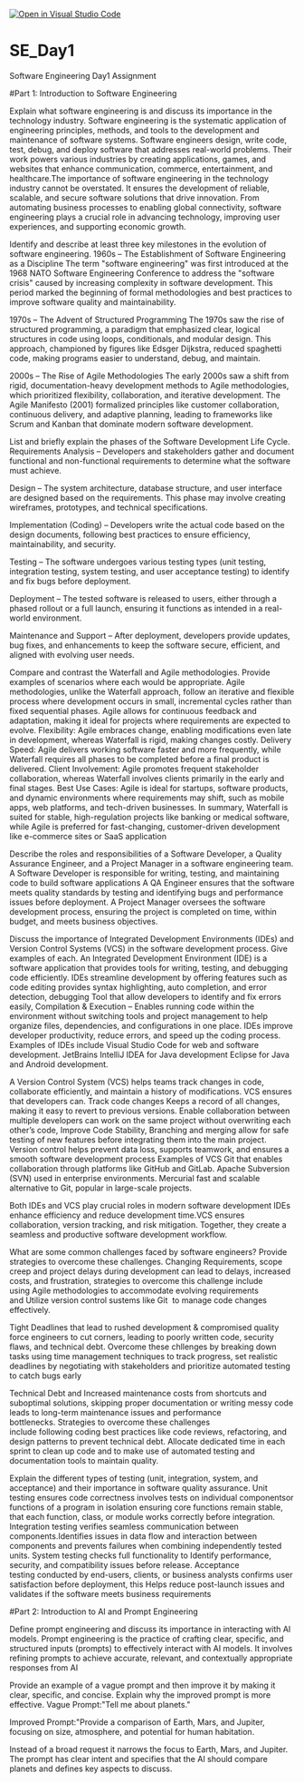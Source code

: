 [![Open in Visual Studio Code](https://classroom.github.com/assets/open-in-vscode-2e0aaae1b6195c2367325f4f02e2d04e9abb55f0b24a779b69b11b9e10269abc.svg)](https://classroom.github.com/online_ide?assignment_repo_id=18463749&assignment_repo_type=AssignmentRepo)
# SE_Day1
Software Engineering Day1 Assignment

#Part 1: Introduction to Software Engineering

Explain what software engineering is and discuss its importance in the technology industry.
Software engineering is the systematic application of engineering principles, methods, and tools to the development and maintenance of software systems. Software engineers design, write code, test, debug, and deploy software that addresses real-world problems. Their work powers various industries by creating applications, games, and websites that enhance communication, commerce, entertainment, and healthcare.The importance of software engineering in the technology industry cannot be overstated. It ensures the development of reliable, scalable, and secure software solutions that drive innovation. From automating business processes to enabling global connectivity, software engineering plays a crucial role in advancing technology, improving user experiences, and supporting economic growth.

Identify and describe at least three key milestones in the evolution of software engineering.
1960s – The Establishment of Software Engineering as a Discipline
The term "software engineering" was first introduced at the 1968 NATO Software Engineering Conference to address the "software crisis" caused by increasing complexity in software development. This period marked the beginning of formal methodologies and best practices to improve software quality and maintainability.

1970s – The Advent of Structured Programming
The 1970s saw the rise of structured programming, a paradigm that emphasized clear, logical structures in code using loops, conditionals, and modular design. This approach, championed by figures like Edsger Dijkstra, reduced spaghetti code, making programs easier to understand, debug, and maintain.

2000s – The Rise of Agile Methodologies
The early 2000s saw a shift from rigid, documentation-heavy development methods to Agile methodologies, which prioritized flexibility, collaboration, and iterative development. The Agile Manifesto (2001) formalized principles like customer collaboration, continuous delivery, and adaptive planning, leading to frameworks like Scrum and Kanban that dominate modern software development.



List and briefly explain the phases of the Software Development Life Cycle.
Requirements Analysis – Developers and stakeholders gather and document functional and non-functional requirements to determine what the software must achieve.

Design – The system architecture, database structure, and user interface are designed based on the requirements. This phase may involve creating wireframes, prototypes, and technical specifications.

Implementation (Coding) – Developers write the actual code based on the design documents, following best practices to ensure efficiency, maintainability, and security.

Testing – The software undergoes various testing types (unit testing, integration testing, system testing, and user acceptance testing) to identify and fix bugs before deployment.

Deployment – The tested software is released to users, either through a phased rollout or a full launch, ensuring it functions as intended in a real-world environment.

Maintenance and Support – After deployment, developers provide updates, bug fixes, and enhancements to keep the software secure, efficient, and aligned with evolving user needs.

Compare and contrast the Waterfall and Agile methodologies. Provide examples of scenarios where each would be appropriate.
Agile methodologies, unlike the Waterfall approach, follow an iterative and flexible process where development occurs in small, incremental cycles rather than fixed sequential phases. Agile allows for continuous feedback and adaptation, making it ideal for projects where requirements are expected to evolve.
Flexibility: Agile embraces change, enabling modifications even late in development, whereas Waterfall is rigid, making changes costly.
Delivery Speed: Agile delivers working software faster and more frequently, while Waterfall requires all phases to be completed before a final product is delivered.
Client Involvement: Agile promotes frequent stakeholder collaboration, whereas Waterfall involves clients primarily in the early and final stages.
Best Use Cases: Agile is ideal for startups, software products, and dynamic environments where requirements may shift, such as mobile apps, web platforms, and tech-driven businesses.
In summary, Waterfall is suited for stable, high-regulation projects like banking or medical software, while Agile is preferred for fast-changing, customer-driven development like e-commerce sites or SaaS application


Describe the roles and responsibilities of a Software Developer, a Quality Assurance Engineer, and a Project Manager in a software engineering team.
A Software Developer is responsible for writing, testing, and maintaining code to build software applications
A QA Engineer ensures that the software meets quality standards by testing and identifying bugs and performance issues before deployment.
A Project Manager oversees the software development process, ensuring the project is completed on time, within budget, and meets business objectives.

Discuss the importance of Integrated Development Environments (IDEs) and Version Control Systems (VCS) in the software development process. Give examples of each.
An Integrated Development Environment (IDE) is a software application that provides tools for writing, testing, and debugging code efficiently. IDEs streamline development by offering features such as code editing provides syntax highlighting, auto completion, and error detection, debugging Tool that allow developers to identify and fix errors easily, Compilation & Execution – Enables running code within the environment without switching tools and project management to help organize files, dependencies, and configurations in one place. IDEs improve developer productivity, reduce errors, and speed up the coding process.
Examples of IDEs include Visual Studio Code for web and software development. JetBrains IntelliJ IDEA for Java development Eclipse for Java and Android development.

A Version Control System (VCS) helps teams track changes in code, collaborate efficiently, and maintain a history of modifications. VCS ensures that developers can. Track code changes Keeps a record of all changes, making it easy to revert to previous versions. Enable collaboration between multiple developers can work on the same project without overwriting each other’s code, Improve Code Stability, Branching and merging allow for safe testing of new features before integrating them into the main project. Version control helps prevent data loss, supports teamwork, and ensures a smooth software development process
Examples of VCS Git that enables collaboration through platforms like GitHub and GitLab. Apache Subversion (SVN) used in enterprise environments. Mercurial fast and scalable alternative to Git, popular in large-scale projects.

Both IDEs and VCS play crucial roles in modern software development IDEs enhance efficiency and reduce development time.VCS ensures collaboration, version tracking, and risk mitigation.
Together, they create a seamless and productive software development workflow.

What are some common challenges faced by software engineers? Provide strategies to overcome these challenges.
Changing Requirements, scope creep and project delays during development can lead to delays, increased costs, and frustration, strategies to overcome this challenge include using Agile methodologies to accommodate evolving requirements and Utilize version control sustems like Git  to manage code changes effectively.

Tight Deadlines that lead to rushed development & compromised quality force engineers to cut corners, leading to poorly written code, security flaws, and technical debt. Overcome these chllenges by breaking down tasks using time management techniques to track progress, set realistic deadlines by negotiating with stakeholders and prioritize automated testing to catch bugs early

Technical Debt and Increased maintenance costs from shortcuts and suboptimal solutions, skipping proper documentation or writing messy code leads to long-term maintenance issues and performance bottlenecks. Strategies to overcome these challenges include following coding best practices like code reviews, refactoring, and design patterns to prevent technical debt. Allocate dedicated time in each sprint to clean up code and to make use of automated testing and documentation tools to maintain quality.

Explain the different types of testing (unit, integration, system, and acceptance) and their importance in software quality assurance.
Unit testing ensures code correctness involves tests on individual componentsor functions of a program in isolation ensuring core functions remain stable, that each function, class, or module works correctly before integration.
Integration testing verifies seamless communication between components.Identifies issues in data flow and interaction between components and prevents failures when combining independently tested units.
System testing checks full functionality to Identify performance, security, and compatibility issues before release.
Acceptance testing conducted by end-users, clients, or business analysts confirms user satisfaction before deployment, this Helps reduce post-launch issues and validates if the software meets business requirements

#Part 2: Introduction to AI and Prompt Engineering


Define prompt engineering and discuss its importance in interacting with AI models.
Prompt engineering is the practice of crafting clear, specific, and structured inputs (prompts) to effectively interact with AI models. It involves refining prompts to achieve accurate, relevant, and contextually appropriate responses from AI

Provide an example of a vague prompt and then improve it by making it clear, specific, and concise. Explain why the improved prompt is more effective.
Vague Prompt:"Tell me about planets."

Improved Prompt:"Provide a comparison of Earth, Mars, and Jupiter, focusing on size, atmosphere, and potential for human habitation.

Instead of a broad request it narrows the focus to Earth, Mars, and Jupiter. The prompt has clear intent and specifies that the AI should compare planets and defines key aspects to discuss.

